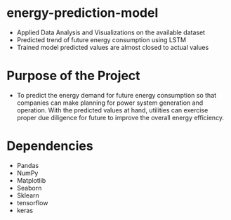 # energy-prediction-model
- Applied Data Analysis and Visualizations on the available dataset
- Predicted trend of future energy consumption using LSTM 
- Trained model predicted values are almost closed to actual values

# Purpose of the Project
- To predict the energy demand for future energy consumption so that companies can make planning for power system generation and operation. With the predicted values at hand, utilities can exercise proper due diligence for future to improve the overall energy efficiency.

# Dependencies
- Pandas
- NumPy
- Matplotlib
- Seaborn
- Sklearn
- tensorflow
- keras
